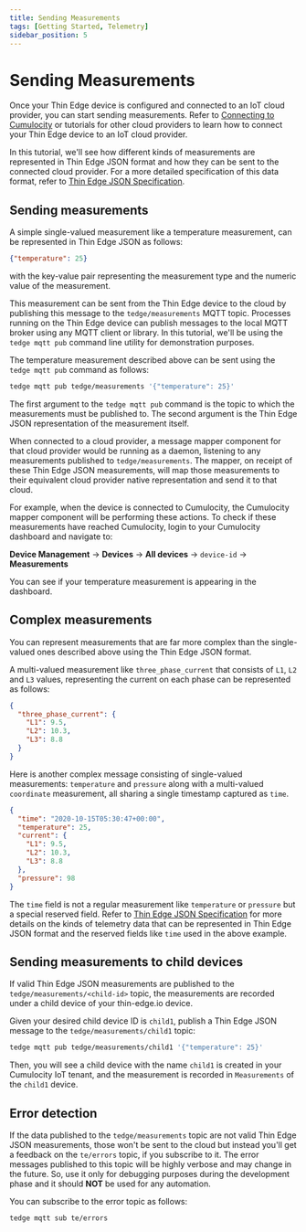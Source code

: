 ```yaml
---
title: Sending Measurements
tags: [Getting Started, Telemetry]
sidebar_position: 5
---
```


# Sending Measurements

Once your Thin Edge device is configured and connected to an IoT cloud provider, you can start sending measurements.
Refer to [Connecting to Cumulocity](./connect-c8y.md) or tutorials for other cloud providers 
to learn how to connect your Thin Edge device to an IoT cloud provider. 

In this tutorial, we'll see how different kinds of measurements are represented in Thin Edge JSON format and 
how they can be sent to the connected cloud provider.
For a more detailed specification of this data format, refer to [Thin Edge JSON Specification](../understand/thin-edge-json.md).

## Sending measurements

A simple single-valued measurement like a temperature measurement, can be represented in Thin Edge JSON as follows:

```json
{"temperature": 25}
```

with the key-value pair representing the measurement type and the numeric value of the measurement.

This measurement can be sent from the Thin Edge device to the cloud by publishing this message to the `tedge/measurements` MQTT topic.
Processes running on the Thin Edge device can publish messages to the local MQTT broker using any MQTT client or library.
In this tutorial, we'll be using the `tedge mqtt pub` command line utility for demonstration purposes.

The temperature measurement described above can be sent using the `tedge mqtt pub` command as follows:

```sh te2mqtt
tedge mqtt pub tedge/measurements '{"temperature": 25}'
```

The first argument to the `tedge mqtt pub` command is the topic to which the measurements must be published to.
The second argument is the Thin Edge JSON representation of the measurement itself.

When connected to a cloud provider, a message mapper component for that cloud provider would be running as a daemon, 
listening to any measurements published to `tedge/measurements`.
The mapper, on receipt of these Thin Edge JSON measurements, will map those measurements to their equivalent
cloud provider native representation and send it to that cloud.

For example, when the device is connected to Cumulocity, the Cumulocity mapper component will be performing these actions.
To check if these measurements have reached Cumulocity, login to your Cumulocity dashboard and navigate to:

**Device Management** &rarr; **Devices** &rarr; **All devices** &rarr; `device-id` &rarr; **Measurements**

You can see if your temperature measurement is appearing in the dashboard.

## Complex measurements

You can represent measurements that are far more complex than the single-valued ones described above using the Thin Edge JSON format.

A multi-valued measurement like `three_phase_current` that consists of `L1`, `L2` and `L3` values,
representing the current on each phase can be represented as follows:

```json
{
  "three_phase_current": {
    "L1": 9.5,
    "L2": 10.3,
    "L3": 8.8
  }
}
```

Here is another complex message consisting of single-valued measurements: `temperature` and `pressure` 
along with a multi-valued `coordinate` measurement, all sharing a single timestamp captured as `time`.

```json
{
  "time": "2020-10-15T05:30:47+00:00",
  "temperature": 25,
  "current": {
    "L1": 9.5,
    "L2": 10.3,
    "L3": 8.8
  },
  "pressure": 98
}
```

The `time` field is not a regular measurement like `temperature` or `pressure` but a special reserved field.
Refer to [Thin Edge JSON Specification](../understand/thin-edge-json.md) for more details on the kinds of telemetry 
data that can be represented in Thin Edge JSON format and the reserved fields like `time` used in the above example.

## Sending measurements to child devices

If valid Thin Edge JSON measurements are published to the `tedge/measurements/<child-id>` topic,
the measurements are recorded under a child device of your thin-edge.io device.

Given your desired child device ID is `child1`, publish a Thin Edge JSON message to the `tedge/measurements/child1` topic:

```sh te2mqtt
tedge mqtt pub tedge/measurements/child1 '{"temperature": 25}'
```

Then, you will see a child device with the name `child1` is created in your Cumulocity IoT tenant,
and the measurement is recorded in `Measurements` of the `child1` device.

## Error detection

If the data published to the `tedge/measurements` topic are not valid Thin Edge JSON measurements, those won't be
sent to the cloud but instead you'll get a feedback on the `te/errors` topic, if you subscribe to it.
The error messages published to this topic will be highly verbose and may change in the future.
So, use it only for debugging purposes during the development phase and it should **NOT** be used for any automation.

You can subscribe to the error topic as follows:

```sh te2mqtt
tedge mqtt sub te/errors
```
